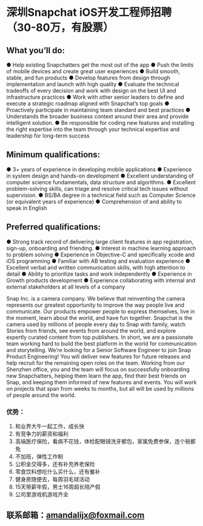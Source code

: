 # 深圳Snapchat iOS开发工程师招聘（30-80万，有股票）

## What you’ll do:
●        Help existing Snapchatters get the most out of the app
●        Push the limits of mobile devices and create great user experiences
●        Build smooth, stable, and fun products
●        Develop features from design through implementation and launch with high quality
●        Evaluate the technical tradeoffs of every decision and work with design on the best UI and infrastructure practices
●        Work with other senior leaders to define and execute a strategic roadmap aligned with Snapchat’s top goals
●        Proactively participate in maintaining team standard and best practices
●        Understands the broader business context around their area and provide intelligent solution.
●        Be responsible for coding new features and installing the right expertise into the team through your technical expertise and leadership for long-term success
## Minimum qualifications:
●        3+ years of experience in developing mobile applications
●        Experience in system design and hands-on development
●        Excellent understanding of computer science fundamentals, data structure and algorithms.
●        Excellent problem-solving skills, can triage and resolve critical tech issues without supervision.
●        BS/BA degree in a technical field such as Computer Science (or equivalent years of experience)
●        Comprehension of and ability to speak in English
 
## Preferred qualifications:
●        Strong track record of delivering large client features in app registration, sign-up, onboarding and friending.
●        Interest in machine learning approach to problem solving
●        Experience in Objective-C and specifically xcode and iOS programming
●        Familiar with AB testing and evaluation experience
●        Excellent verbal and written communication skills, with high attention to detail
●        Ability to prioritize tasks and work independently
●        Experience in Growth products development
●        Experience collaborating with internal and external stakeholders at all levels of a company


Snap Inc. is a camera company. We believe that reinventing the camera represents our greatest opportunity to improve the way people live and communicate. Our products empower people to express themselves, live in the moment, learn about the world, and have fun together.
Snapchat is the camera used by millions of people every day to Snap with family, watch Stories from friends, see events from around the world, and explore expertly curated content from top publishers. In short, we are a passionate team working hard to build the best platform in the world for communication and storytelling.
We’re looking for a Senior Software Engineer to join Snap Product Engineering! You will deliver new features for future releases and help recruit for the remaining open roles on the team. Working from our Shenzhen office, you and the team will focus on successfully onboarding new Snapchatters, helping them learn the app, find their best friends on Snap, and keeping them informed of new features and events. You will work on projects that span from weeks to months, but all will be used by millions of people around the world.
 
### 优势：
1. 和业界大牛一起工作，成长快
2. 有竞争力的薪资和福利
3. 高端医疗保险，看病不花钱，体检配眼镜洗牙都包，家属免费参保，连个税都免
4. 不加班，弹性工作制
5. 公积金交得多，还有补充养老保险
6. 零食饮料想吃什么买什么，还有餐补
7. 健身房随便去，每周羽毛球活动
8. 15天带薪年假，男士16周超长陪产假
9. 公司里游戏机游戏齐全

 ## 联系邮箱：amandalijx@foxmail.com
